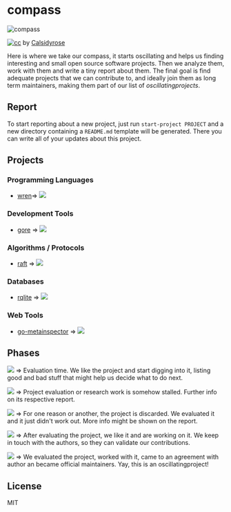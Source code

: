 compass
=======

![compass](https://farm5.static.flickr.com/4102/4925267732_8b4a2cf887.jpg)

[![cc](http://i.creativecommons.org/l/by/2.0/80x15.png)](http://creativecommons.org/licenses/by/2.0/)
by [Calsidyrose](https://www.flickr.com/photos/calsidyrose/4925267732/)

Here is where we take our compass, it starts oscillating and helps us finding
interesting and small open source software projects. Then we analyze them, work
with them and write a tiny report about them. The final goal is find adequate
projects that we can contribute to, and ideally join them as long term maintainers,
making them part of our list of *oscillatingprojects*.

Report
------

To start reporting about a new project, just run `start-project PROJECT` and
a new directory containing a `README.md` template will be generated. There you
can write all of your updates about this project.

Projects
--------

### Programming Languages
- [wren](https://github.com/oscillatingworks/compass/blob/master/wren)⇒
  ![](https://img.shields.io/badge/oscillating-works-lightgrey.svg?style=flat)

### Development Tools
- [gore](https://github.com/oscillatingworks/compass/blob/master/gore) ⇒
  ![](https://img.shields.io/badge/oscillating-works-lightgrey.svg?style=flat)

### Algorithms / Protocols
- [raft](https://github.com/oscillatingworks/compass/blob/master/raft) ⇒
  ![](https://img.shields.io/badge/oscillating-works-red.svg?style=flat)

### Databases
- [rqlite](https://github.com/oscillatingworks/compass/blob/master/rqlite) ⇒
  ![](https://img.shields.io/badge/oscillating-works-red.svg?style=flat)

### Web Tools
- [go-metainspector](https://github.com/oscillatingworks/compass/blob/master/go-metainspector) ⇒
  ![](https://img.shields.io/badge/oscillating-works-grey.svg?style=flat)

Phases
------

![](https://img.shields.io/badge/oscillating-works-blue.svg?style=flat) ⇒
Evaluation time. We like the project and start digging into it, listing good and
bad stuff that might help us decide what to do next.

![](https://img.shields.io/badge/oscillating-works-lightgrey.svg?style=flat) ⇒
Project evaluation or research work is somehow stalled. Further info on its
respective report.

![](https://img.shields.io/badge/oscillating-works-red.svg?style=flat) ⇒
For one reason or another, the project is discarded. We evaluated it and it just didn't work out. More info might be shown on the report.

![](https://img.shields.io/badge/oscillating-works-green.svg?style=flat) ⇒
After evaluating the project, we like it and are working on it. We keep in touch
with the authors, so they can validate our contributions.

![](https://img.shields.io/badge/oscillating-works-brightgreen.svg?style=flat) ⇒
We evaluated the project, worked with it, came to an agreement with author an
became official maintainers. Yay, this is an oscillatingproject!

License
-------

MIT
